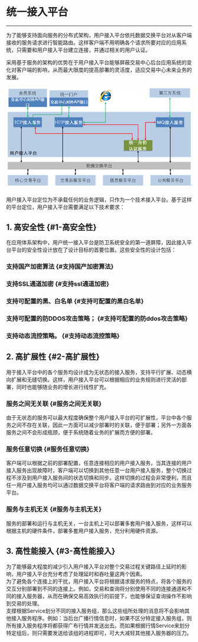 # 统一接入平台

---

为了能够支持面向服务的分布式架构，用户接入平台依托数据交换平台对从客户端接收的服务请求进行智能路由。这样客户端不用明确各个请求所要对应的应用系统，只需要和用户接入平台建立连接，并通过相关的用户认证。

采用基于服务的架构的优势在于用户接入平台能够屏蔽交易中心后台应用系统的变化对客户端的影响，从而最大限度的提高部署的灵活度，适应交易中心未来业务的发展。

![](/assets/import3.png)

用户接入平台定位为不承载任何的业务逻辑，只作为一个技术接入平台。基于这样的平台定位，用户接入平台需要满足以下技术要求：

## 1. 高安全性 {#1-高安全性}

在应用体系架构中，用户统一接入平台是防卫系统安全的第一道屏障，因此接入平台平台的安全性设计放在了设计目标的首要位置。这些安全性的设计包括：

### 支持国产加密算法 {#支持国产加密算法}

### 支持SSL通道加密 {#支持ssl通道加密}

### 支持可配置的黑、白名单 {#支持可配置的黑白名单}

### 支持可配置的防DDOS攻击策略； {#支持可配置的防ddos攻击策略}

### 支持动态流控策略。 {#支持动态流控策略}

## 2. 高扩展性 {#2-高扩展性}

用于接入平台中的各个服务均设计成为无状态的接入服务，支持平行扩展、动态横向扩展和无缝切换。这样，用户接入平台可以根据相应的业务规则进行灵活的部署，同时也能够随业务的增长进行线性扩充。

### 服务之间无关联 {#服务之间无关联}

由于无状态的服务可以最大程度确保整个用户接入平台的可扩展性，平台中各个服务之间不存在关联，因此一方面可以减少部署时的关联，便于部署；另外一方面各服务之间不会形成瓶颈，便于系统随着业务的扩展而方便的部署。

### 服务任意切换 {#服务任意切换}

客户端可以根据之前的部署配置，任意连接相应的用户接入服务，当其连接的用户接入服务出现故障时，客户端可以切换到其他任意一台用户接入服务，整个切换过程不涉及到用户接入服务间的状态切换和同步。这样切换的过程会非常便利，而且任一用户接入服务均可以通过数据交换平台将客户端的请求路由到对应的业务服务平台。

### 服务与主机无关 {#服务与主机无关}

服务的部署和运行与主机无关，一台主机上可以部署多套用户接入服务，这样可以根据主机的硬件条件，部署多套用户接入服务，充分利用硬件资源。

## 3. 高性能接入 {#3-高性能接入}

为了能够最大程度的减少引入用户接入平台对整个交易过程关键路径上延时的影响，用户接入平台充分考虑了处理延时和吞吐量这两个因素。  
为了避免各个连接上的干扰，用户接入平台将根据请求服务的特点，将各个服务的交互分别部署到不同的连接上。例如，交易和查询将分别使用不同的连接通道和不同的接入服务器，从而在确保交易高效执行的前提下，也能够保证查询操作不影响到交易的处理。  
支撑根据Service划分不同的接入服务组，那么这些组所处理的消息将不会影响其他接入服务程序。例如：当后台广播行情信息时，如果不区分特定接入服务组，则所有接入服务程序将都获得广布行情并发送出去。而如果根据行情Service来划分特定组后，则只需要发送给该组的进程即可，可大大减轻其他接入服务器的压力。



